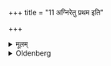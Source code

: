 +++
title = "11 अग्निरेतु प्रथम इति"

+++

<details><summary>मूलम्</summary>

अग्निरेतु प्रथम इति षड्भिश्च पाणिग्रहणे ११
</details>

<details><summary>Oldenberg</summary>

11. And at the marriage (he makes oblations) with the six verses, 'May Agni go as the first' (MB. I, I, 9 seqq.).
</details>
